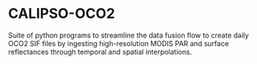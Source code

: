 # CALIPSO-OCO2
Suite of python programs to streamline the data fusion flow to create daily OCO2 SIF files by ingesting high-resolution MODIS PAR and surface reflectances through temporal and spatial interpolations.
